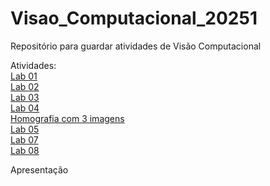 # Visao_Computacional_20251
Repositório para guardar atividades de Visão Computacional


Atividades:  
[Lab 01](./Lab_01)  
[Lab 02](./Lab_02)  
[Lab 03](./Lab_03)  
[Lab 04](./Lab_04)  
[Homografia com 3 imagens](./Homografia_com_3_imagens)  
[Lab 05](./Lab_05)  
[Lab 07](./Lab_07)  
[Lab 08](./Lab_08)  
  
Apresentação  
